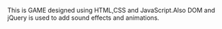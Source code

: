 This is GAME designed using HTML,CSS and JavaScript.Also DOM and jQuery is used to add sound effects and animations.
